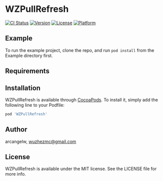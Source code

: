 # WZPullRefresh

[![CI Status](https://img.shields.io/travis/arcangelw/WZPullRefresh.svg?style=flat)](https://travis-ci.org/arcangelw/WZPullRefresh)
[![Version](https://img.shields.io/cocoapods/v/WZPullRefresh.svg?style=flat)](https://cocoapods.org/pods/WZPullRefresh)
[![License](https://img.shields.io/cocoapods/l/WZPullRefresh.svg?style=flat)](https://cocoapods.org/pods/WZPullRefresh)
[![Platform](https://img.shields.io/cocoapods/p/WZPullRefresh.svg?style=flat)](https://cocoapods.org/pods/WZPullRefresh)

## Example

To run the example project, clone the repo, and run `pod install` from the Example directory first.

## Requirements

## Installation

WZPullRefresh is available through [CocoaPods](https://cocoapods.org). To install
it, simply add the following line to your Podfile:

```ruby
pod 'WZPullRefresh'
```

## Author

arcangelw, wuzhezmc@gmail.com

## License

WZPullRefresh is available under the MIT license. See the LICENSE file for more info.
